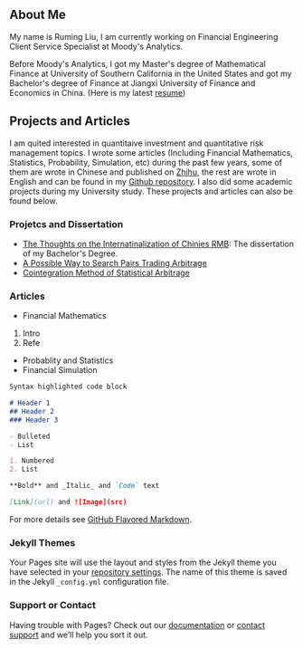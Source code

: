 ## About Me

My name is Ruming Liu, I am currently working on Financial Engineering Client Service Specialist at Moody's Analytics.

Before Moody's Analytics, I got my Master's degree of Mathematical Finance at University of Southern California in the United States and got my Bachelor's degree of Finance at Jiangxi University of Finance and Economics in China. (Here is my latest [resume](www.baidu.com))

 
## Projects and Articles
I am quited interested in quantitaive investment and quantitative risk management topics. I wrote some articles (Including Financial Mathematics, Statistics, Probability, Simulation, etc) during the past few years, some of them are wrote in Chinese and published on [Zhihu](), the rest are wrote in English and can be found in my [Github repository](). I also did some academic projects during my University study. These projects and articles can also be found below. 

### Projetcs and Dissertation
- [The Thoughts on the Internatinalization of Chinies RMB](): 
The dissertation of my Bachelor's Degree.
- [A Possible Way to Search Pairs Trading Arbitrage]()
- [Cointegration Method of Statistical Arbitrage]()

### Articles
- Financial Mathematics
1. Intro
2. Refe
- Probablity and Statistics
- Financial Simulation



```markdown
Syntax highlighted code block

# Header 1
## Header 2
### Header 3

- Bulleted
- List

1. Numbered
2. List

**Bold** and _Italic_ and `Code` text

[Link](url) and ![Image](src)
```

For more details see [GitHub Flavored Markdown](https://guides.github.com/features/mastering-markdown/).

### Jekyll Themes

Your Pages site will use the layout and styles from the Jekyll theme you have selected in your [repository settings](https://github.com/ronming1303/ronming1303.github.io/settings/pages). The name of this theme is saved in the Jekyll `_config.yml` configuration file.

### Support or Contact

Having trouble with Pages? Check out our [documentation](https://docs.github.com/categories/github-pages-basics/) or [contact support](https://support.github.com/contact) and we’ll help you sort it out.
